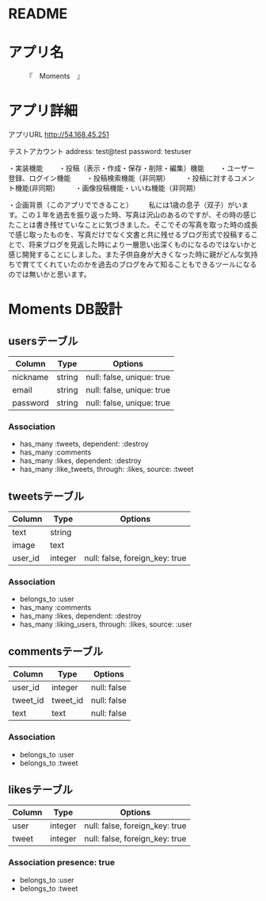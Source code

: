 # README



# アプリ名
　　　『　Moments　』



# アプリ詳細
アプリURL
http://54.168.45.251

テストアカウント
address:  test@test
password: testuser

・実装機能
　　・投稿（表示・作成・保存・削除・編集）機能
　　・ユーザー登録、ログイン機能
　　・投稿検索機能（非同期）
　　・投稿に対するコメント機能(非同期）
　　・画像投稿機能・いいね機能（非同期）

・企画背景（このアプリでできること）
　　私には1歳の息子（双子）がいます。この１年を過去を振り返った時、写真は沢山のあるのですが、その時の感じたことは書き残せていなことに気づきました。そこでその写真を取った時の成長で感じ取ったものを、写真だけでなく文書と共に残せるブログ形式で投稿することで、将来ブログを見返した時により一層思い出深くものになるのではないかと感じ開発することにしました。また子供自身が大きくなった時に親がどんな気持ちで育ててくれていたのかを過去のブログをみて知ることもできるツールになるのでは無いかと思います。

# Moments DB設計

## usersテーブル
|Column|Type|Options|
|------|----|-------|
|nickname|string|null: false, unique: true|
|email|string|null: false, unique: true|
|password|string|null: false, unique: true|

### Association
- has_many :tweets, dependent: :destroy
- has_many :comments
- has_many :likes, dependent: :destroy
- has_many :like_tweets, through: :likes, source: :tweet


## tweetsテーブル
|Column|Type|Options|
|------|----|-------|
|text|string||
|image|text||
|user_id|integer|null: false, foreign_key: true|

### Association
- belongs_to :user
- has_many :comments
- has_many :likes, dependent: :destroy
- has_many :liking_users, through: :likes, source: :user

## commentsテーブル
|Column|Type|Options|
|------|----|-------|
|user_id|integer|null: false|
|tweet_id|tweet_id|null: false|
|text|text|null: false|

### Association
- belongs_to :user
- belongs_to :tweet

## likesテーブル
|Column|Type|Options|
|------|----|-------|
|user|integer|null: false, foreign_key: true|
|tweet|integer|null: false, foreign_key: true|

### Association  presence: true
- belongs_to :user
- belongs_to :tweet
